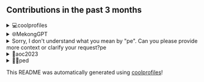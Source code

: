 
## Contributions in the past 3 months

<details>
<summary>💻coolprofiles</summary>
Link to repo: https://github.com/lshaoqin/coolprofiles
This repository focuses on providing a comprehensive documentation and guidelines for the project, offering a clear understanding of its purpose, installation steps, usage instructions, and contribution guidelines. It aims to facilitate smooth collaboration and development for the team involved.
---
- Updated the README.md file.
- Added additional sections to the README.md file.
- Automatically updated the README.md file.
- Merged the changes from the main branch.
- Updated the wordcloud to take inputs from .env and produce out.py in the same folder.
- Tested the new build.yml file.
- Tested with the correct username.
- Tested with username and email.
- Fixed a bug related to TypeScript.
- Merged the changes from the main branch.
- Created a word cloud.
- Changed the username to be dynamic.
- Tested the environment configuration.
- Added a new prompt.
- Merged the changes from the main branch.
- Tested the environment configuration.
- Added an extra line break to the generateDropdown function.
</details>

<details>
<summary>🌐MekongGPT</summary>
Link to repo: https://github.com/lshaoqin/MekongGPT
This repository focuses on a Zalo chatbot that utilizes GPT-3.5 and Chroma technology to deliver farmers with accurate and current agricultural information.
---
- Reverted previous changes made to the Dockerfile.
- Tested removing Azure from the project.
- Made changes to the Dockerfile for deployment on Render.
- Updated the Arrow dependency in the project.
- Made improvements to the accuracy of the chatbot.
- Forced the bot to reply in Vietnamese.
- Made prompt adjustments and updated query scoring threshold.
- Added storage for queries and answers.
- Added intermediate and error messages.
- Updated the project to use Pinecone.
- Added debugging for the /querygpt endpoint.
- Integrated Firebase into the project.
- Fixed an await bug.
- Fixed an issue with the server freezing and enhanced exception handling.
- Adjusted the priority for the /zaloquery response.
- Updated authorization settings.
- Made changes to the verifier route.
- Added a verifier.
- Added logging for access token.
- Updated the lockfile.
- Updated access token access.
</details>

<details>
<summary>Sorry, I don't understand what you mean by "pe". Can you please provide more context or clarify your request?pe</summary>
Link to repo: https://github.com/lshaoqin/pe
This repository focuses on providing a complete readme file in markdown format for a Github repository. It aims to assist users in understanding the project and its functionalities efficiently.
---
There were 30 consecutive commits made to the "pe" repository, each labeled as "upload file".
</details>

<details>
<summary>📅aoc2023</summary>
Link to repo: https://github.com/lshaoqin/aoc2023
This repository focuses on the code implementation for the Advent of Code 2023 event. It contains solutions and code for various coding puzzles and challenges offered during the event.
---
- Added code for day 23.
- Added code for day 22.
- Added code for day 21.
- Added code for day 20.
- Removed extra print statement.
- Added code for day 19.
- Added code for day 18.
- Added code for day 17.
- Added code for day 16.
- Added code for day 15.
- Added code for day 14.
- Added code for day 13.
- Updated day 12 code.
- Added code for day 12.
- Added code for day 11.
- Added code for day 10.
- Added code for day 9.
- Added code for day 8.
- Added code for day 7.
- Added code for day 6.
- Added code for part 2.
- Added part 1 code.
- Added code for day 4.
- Added code for day 3.
- Added code for day 2.
- Added day 1.2 solution.
- Added solution for day 1.1.
- Updated README.md.
- Initial commit.
</details>

<details>
<summary>🚶‍♂️ped</summary>
Link to repo: https://github.com/lshaoqin/ped
This repository focuses on providing a comprehensive description and guidance for users regarding the setup, installation, and usage of the project. It also includes information about dependencies, contributions, and license details, making it user-friendly and accessible for all.
---
There are 9 commits in the "ped" repository, all of which involve uploading files.
</details>


This README was automatically generated using [coolprofiles](https://github.com/lshaoqin/coolprofiles)!
